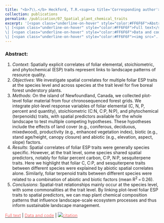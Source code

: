 ```yaml
---
title: "<b>7\\.</b> Heckford, T.R.<sup><a title='Corresponding author'>✉</a></sup>, Leroux, S.J., Vander Wal, E., <u>Rizzuto, M.</u>, Balluffi-Fry, J., Richmond, I.C., Wiersma, Y.F. (2021). **Spatially explicit correlates of plant functional traits inform landscape patterns of resource quality.** Landscape Ecology."
collection: publications
permalink: /publication/07_Spatial_plant_chemical_traits
excerpt: '[<span class="underline-on-hover" style="color:#FF6F6F">Abstract</span>](../publication/07_Spatial_plant_chemical_traits)
\| [<span class="underline-on-hover" style="color:#FF6F6F">Full text</span>](https://doi.org/10.1007/s10980-021-01334-3)
\| [<span class="underline-on-hover" style="color:#FF6F6F">Data and code</span>](https://doi.org/10.6084/m9.figshare.11911455)
\| [<span class="underline-on-hover" style="color:#FF6F6F"><img src="../images/bibtex.svg">citation</span>](../bibtex/07_Spatial_plant_chemical_traits.bib)'
---
```


### Abstract:

<ol>
  <li> <i>Context</i>: Spatially explicit correlates of foliar elemental, stoichiometric, and phytochemical (ESP) traits represent links to landscape patterns of resource quality.</li>
  <li> <i>Objectives</i>: We investigate spatial correlates for multiple foliar ESP traits at the species level and across species at the trait level for five boreal forest understory plants.</li>
  <li> <i>Methods</i>: On the island of Newfoundland, Canada, we collected plot-level foliar material from four chronosequenced forest grids. We integrate plot-level response variables of foliar elemental (C, N, P, percent and quantity), stoichiometric (C:N, C:P, N:P), and phytochemical (terpenoids) traits, with spatial predictors available for the whole landscape to test multiple competing hypotheses. These hypotheses include the effects of land cover (e.g., coniferous, deciduous, mixedwood), productivity (e.g., enhanced vegetation index), biotic (e.g., stand age/height, canopy closure) and abiotic (e.g., elevation, aspect, slope) factors.</li>
  <li> <i>Results</i>: Spatial correlates of foliar ESP traits were generally species specific. However, at the trait level, some species shared spatial predictors, notably for foliar percent carbon, C:P, N:P, sesquiterpene traits. Here we highlight that foliar C, C:P, and sesquiterpene traits between different species were explained by abiotic spatial correlates alone. Similarly, foliar terpenoid traits between different species were related to a combination of abiotic and biotic factors (mean R<sup>2</sup> = 0.26).</li>
  <li> <i>Conclusions</i>: Spatial-trait relationships mainly occur at the species level, with some commonalities at the trait level. By linking plot-level foliar ESP traits to spatial predictors, we can map plant chemical composition patterns that influence landscape-scale ecosystem processes and thus inform sustainable landscape management.</li>
</ol>


[<span class="underline-on-hover" style="color:#FF6F6F">Full text</span>](https://doi.org/10.1007/s10980-021-01334-3)
\| [<span class="underline-on-hover" style="color:#FF6F6F">Data and code</span>](https://doi.org/10.6084/m9.figshare.11911455)
\| [<span class="underline-on-hover" style="color:#FF6F6F"><img src="../images/bibtex.svg">citation</span>](../bibtex/07_Spatial_plant_chemical_traits.bib)
